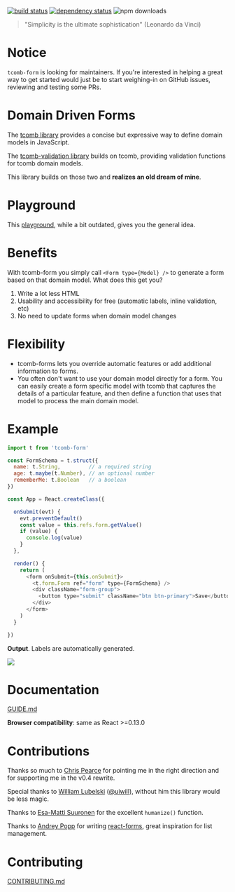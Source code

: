 [![build status](https://img.shields.io/travis/gcanti/tcomb-form/master.svg?style=flat-square)](https://travis-ci.org/gcanti/tcomb-form)
[![dependency status](https://img.shields.io/david/gcanti/tcomb-form.svg?style=flat-square)](https://david-dm.org/gcanti/tcomb-form)
![npm downloads](https://img.shields.io/npm/dm/tcomb-form.svg)

> "Simplicity is the ultimate sophistication" (Leonardo da Vinci)

# Notice

`tcomb-form` is looking for maintainers. If you're interested in helping a great way to get started would just be to start weighing-in on GitHub issues, reviewing and testing some PRs.

# Domain Driven Forms

The [tcomb library](https://github.com/gcanti/tcomb) provides a concise but expressive way to define domain models in JavaScript.

The [tcomb-validation library](https://github.com/gcanti/tcomb-validation) builds on tcomb, providing validation functions for tcomb domain models.

This library builds on those two and **realizes an old dream of mine**.

# Playground

This [playground](https://gcanti.github.io/resources/tcomb-form/playground/playground.html), while a bit outdated, gives you the general idea.

# Benefits

With tcomb-form you simply call `<Form type={Model} />` to generate a form based on that domain model. What does this get you?

1. Write a lot less HTML
2. Usability and accessibility for free (automatic labels, inline validation, etc)
3. No need to update forms when domain model changes

# Flexibility

- tcomb-forms lets you override automatic features or add additional information to forms.
- You often don't want to use your domain model directly for a form. You can easily create a form specific model with tcomb that captures the details of a particular feature, and then define a function that uses that model to process the main domain model.

# Example

```js
import t from 'tcomb-form'

const FormSchema = t.struct({
  name: t.String,         // a required string
  age: t.maybe(t.Number), // an optional number
  rememberMe: t.Boolean   // a boolean
})

const App = React.createClass({

  onSubmit(evt) {
    evt.preventDefault()
    const value = this.refs.form.getValue()
    if (value) {
      console.log(value)
    }
  },

  render() {
    return (
      <form onSubmit={this.onSubmit}>
        <t.form.Form ref="form" type={FormSchema} />
        <div className="form-group">
          <button type="submit" className="btn btn-primary">Save</button>
        </div>
      </form>
    )
  }

})
```

**Output**. Labels are automatically generated.

![](docs/example.png)

# Documentation

[GUIDE.md](GUIDE.md)

**Browser compatibility**: same as React >=0.13.0

# Contributions

Thanks so much to [Chris Pearce](https://github.com/Chrisui) for pointing me in the right direction
and for supporting me in the v0.4 rewrite.

Special thanks to [William Lubelski](https://github.com/lubelski) ([@uiwill](https://twitter.com/uiwill)), without him this library would be less magic.

Thanks to [Esa-Matti Suuronen](https://github.com/epeli) for the excellent `humanize()` function.

Thanks to [Andrey Popp](https://github.com/andreypopp) for writing [react-forms](https://github.com/prometheusresearch/react-forms), great inspiration for list management.

# Contributing

[CONTRIBUTING.md](CONTRIBUTING.md)
